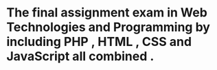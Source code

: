 # The final assignment exam in Web Technologies and Programming by including PHP , HTML , CSS and JavaScript all combined .
